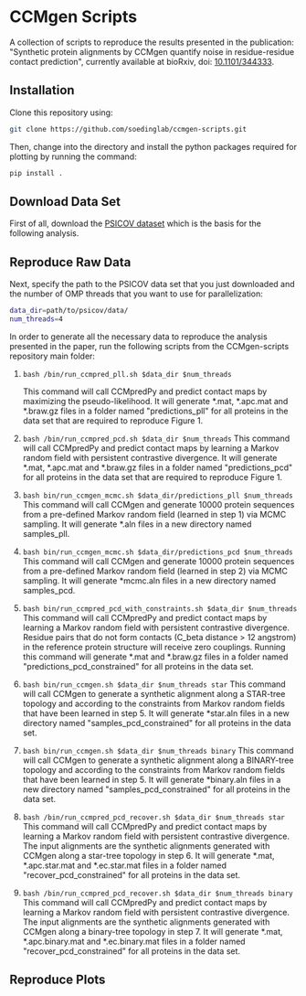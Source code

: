 # CCMgen Scripts

A collection of scripts to reproduce the results presented in the publication: 
"Synthetic protein alignments by CCMgen quantify noise in residue-residue contact prediction", currently available at bioRxiv, doi: [10.1101/344333](https://doi.org/10.1101/344333).


## Installation

Clone this repository using:

```bash
git clone https://github.com/soedinglab/ccmgen-scripts.git
```

Then, change into the directory and install the python packages required for plotting by running the command:

```bash
pip install .
```

## Download Data Set

First of all, download the [PSICOV dataset](http://bioinfadmin.cs.ucl.ac.uk/downloads/PSICOV/suppdata/) which is the basis for the following analysis.


## Reproduce Raw Data

Next, specify the path to the PSICOV data set that you just downloaded and the number of OMP threads that you want to use for parallelization:

```bash
data_dir=path/to/psicov/data/
num_threads=4

```

In order to generate all the necessary data to reproduce the analysis presented in the paper, run the following scripts from the CCMgen-scripts repository main folder:

1. ```bash /bin/run_ccmpred_pll.sh $data_dir $num_threads```

	This command will call CCMpredPy and predict contact maps by maximizing the pseudo-likelihood. 
	It will generate *.mat, *.apc.mat and *.braw.gz files in a folder named "predictions_pll" for all proteins in the data set that are required to reproduce Figure 1.

2. ```bash /bin/run_ccmpred_pcd.sh $data_dir $num_threads```
        This command will call CCMpredPy and predict contact maps by learning a Markov random field with persistent contrastive divergence. 
        It will generate *.mat, *.apc.mat and *.braw.gz files in a folder named "predictions_pcd" for all proteins in the data set that are required to reproduce Figure 1.

3. ```bash bin/run_ccmgen_mcmc.sh $data_dir/predictions_pll $num_threads```
	This command will call CCMgen and generate 10000 protein sequences from a pre-defined Markov random field (learned in step 1) via MCMC sampling.
	It will generate *.aln files in a new directory named samples_pll.

4. ```bash bin/run_ccmgen_mcmc.sh $data_dir/predictions_pcd $num_threads```
        This command will call CCMgen and generate 10000 protein sequences from a pre-defined Markov random field (learned in step 2) via MCMC sampling.
        It will generate *mcmc.aln files in a new directory named samples_pcd.

5. ```bash bin/run_ccmpred_pcd_with_constraints.sh $data_dir $num_threads```
	This command will call CCMpredPy and predict contact maps by learning a Markov random field with persistent contrastive divergence.
	Residue pairs that do not form contacts (C_beta distance > 12 angstrom) in the reference protein structure will receive zero couplings. 
	Running this command will generate *.mat and *.braw.gz files in a folder named "predictions_pcd_constrained" for all proteins in the data set.

6. ```bash bin/run_ccmgen.sh $data_dir $num_threads star```
	This command will call CCMgen to generate a synthetic alignment along a STAR-tree topology and according to the constraints from Markov random
	fields that have been learned in step 5. 
	It will generate *star.aln files in a new directory named "samples_pcd_constrained" for all proteins in the data set.

7. ```bash bin/run_ccmgen.sh $data_dir $num_threads binary```
        This command will call CCMgen to generate a synthetic alignment along a BINARY-tree topology and according to the constraints from Markov random
        fields that have been learned in step 5.
        It will generate *binary.aln files in a new directory named "samples_pcd_constrained" for all proteins in the data set.
	
8. ```bash /bin/run_ccmpred_pcd_recover.sh $data_dir $num_threads star```
	This command will call CCMpredPy and predict contact maps by learning a Markov random field with persistent contrastive divergence.
	The input alignments are the synthetic alignments generated with CCMgen along a star-tree topology in step 6.
	It will generate *.mat, *.apc.star.mat and *.ec.star.mat files in a folder named "recover_pcd_constrained" for all proteins in the data set.


9. ```bash /bin/run_ccmpred_pcd_recover.sh $data_dir $num_threads binary```
        This command will call CCMpredPy and predict contact maps by learning a Markov random field with persistent contrastive divergence.
        The input alignments are the synthetic alignments generated with CCMgen along a binary-tree topology in step 7.
        It will generate *.mat, *.apc.binary.mat and *.ec.binary.mat files in a folder named "recover_pcd_constrained" for all proteins in the data set.

## Reproduce Plots
